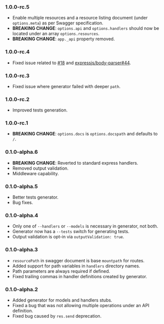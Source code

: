 ### 1.0.0-rc.5

* Enable multiple resources and a resource listing document (under `options.meta`) as per Swagger specification.
* __BREAKING CHANGE__: `options.api` and `options.handlers` should now be located under an array `options.resources`.
* __BREAKING CHANGE__: `app._api` property removed.

### 1.0.0-rc.4

* Fixed issue related to [#18](https://github.com/krakenjs/swaggerize-express/issues/18) and [expressjs/body-parser#44](https://github.com/expressjs/body-parser/issues/44).

### 1.0.0-rc.3

* Fixed issue where generator failed with deeper `path`.

### 1.0.0-rc.2

* Improved tests generation.

### 1.0.0-rc.1

* __BREAKING CHANGE__: `options.docs` is `options.docspath` and defaults to `/`.

### 0.1.0-alpha.6

* __BREAKING CHANGE__: Reverted to standard express handlers.
* Removed output validation.
* Middleware capability.

### 0.1.0-alpha.5

* Better tests generator.
* Bug fixes.

### 0.1.0-alpha.4

* Only one of `--handlers` or `--models` is necessary in generator, not both.
* Generator now has a `--tests` switch for generating tests.
* Output validation is opt-in via `outputValidation: true`.

### 0.1.0-alpha.3

* `resourcePath` in swagger document is base `mountpath` for routes.
* Added support for path variables in `handlers` directory names.
* Path parameters are always required if defined.
* Fixed trailing commas in handler definitions created by generator.

### 0.1.0-alpha.2

* Added generator for models and handlers stubs.
* Fixed a bug that was not allowing multiple operations under an API definition.
* Fixed bug caused by `res.send` deprecation.
